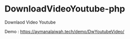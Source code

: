 # DownloadVideoYoutube-php
Downlaod Video Youtube

Demo : https://aymanalaiwah.tech/demo/DwYoutubeVideo/
